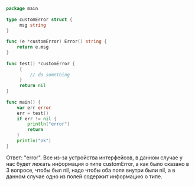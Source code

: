 ```go
package main
 
type customError struct {
     msg string
}
 
func (e *customError) Error() string {
    return e.msg
}
 
func test() *customError {
     {
         // do something
     }
     return nil
}
 
func main() {
    var err error
    err = test()
    if err != nil {
        println("error")
        return
    }
    println("ok")
}
```
Ответ: "error". Все из-за устройства интерфейсов, в данном случае у нас будет лежать информация о типе customError, а как было сказано в 3 вопросе, чтобы был nil, надо чтобы оба поля внутри были nil, а в данном случае одно из полей содержит информацию о типе. 